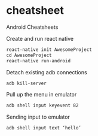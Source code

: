 # cheatsheet
Android Cheatsheets

Create and run react native
```html
react-native init AwesomeProject
cd AwesomeProject
react-native run-android
```
Detach existing adb connections
```html
adb kill-server
```
Pull up the menu in emulator
```html
adb shell input keyevent 82
```
Sending input to emulator
```html
adb shell input text ‘hello’
```

